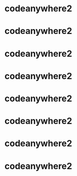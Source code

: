 # codeanywhere2
# codeanywhere2
# codeanywhere2
# codeanywhere2
# codeanywhere2
# codeanywhere2
# codeanywhere2
# codeanywhere2
